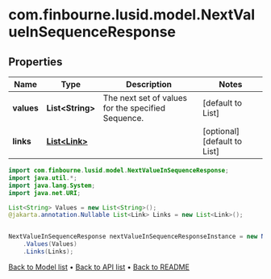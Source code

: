 # com.finbourne.lusid.model.NextValueInSequenceResponse

## Properties

Name | Type | Description | Notes
------------ | ------------- | ------------- | -------------
**values** | **List&lt;String&gt;** | The next set of values for the specified Sequence. | [default to List<String>]
**links** | [**List&lt;Link&gt;**](Link.md) |  | [optional] [default to List<Link>]

```java
import com.finbourne.lusid.model.NextValueInSequenceResponse;
import java.util.*;
import java.lang.System;
import java.net.URI;

List<String> Values = new List<String>();
@jakarta.annotation.Nullable List<Link> Links = new List<Link>();


NextValueInSequenceResponse nextValueInSequenceResponseInstance = new NextValueInSequenceResponse()
    .Values(Values)
    .Links(Links);
```


[Back to Model list](../README.md#documentation-for-models) &#8226; [Back to API list](../README.md#documentation-for-api-endpoints) &#8226; [Back to README](../README.md)
